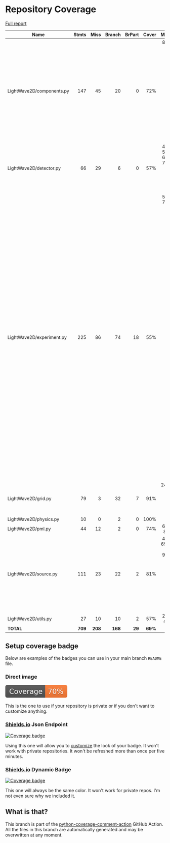 # Repository Coverage

[Full report](https://htmlpreview.github.io/?https://github.com/MartinPdeS/LightWave2D/blob/python-coverage-comment-action-data/htmlcov/index.html)

| Name                      |    Stmts |     Miss |   Branch |   BrPart |   Cover |   Missing |
|-------------------------- | -------: | -------: | -------: | -------: | ------: | --------: |
| LightWave2D/components.py |      147 |       45 |       20 |        0 |     72% |80-89, 95-104, 113, 122, 131, 154-159, 165-169, 220, 241-248, 307-314, 338-340, 364-370 |
| LightWave2D/detector.py   |       66 |       29 |        6 |        0 |     57% |42-45, 51-55, 64-73, 76-85, 124-127, 136-140, 149 |
| LightWave2D/experiment.py |      225 |       86 |       74 |       18 |     55% |56-62, 76-89, 121->120, 125, 128->127, 135->134, 143->142, 147, 150->149, 154, 157->156, 161, 164->163, 168, 171->170, 175, 178->177, 185->184, 189, 192->191, 199->198, 203, 206->205, 220, 225-226, 239, 319-364, 385-411, 438-462, 531, 547-548, 591-593, 607-609 |
| LightWave2D/grid.py       |       79 |        3 |       32 |        7 |     91% |24, 97->102, 102->107, 136, 165 |
| LightWave2D/physics.py    |       10 |        0 |        2 |        0 |    100% |           |
| LightWave2D/pml.py        |       44 |       12 |        2 |        0 |     74% |69-73, 87-96 |
| LightWave2D/source.py     |      111 |       23 |       22 |        2 |     81% |45-51, 65, 67->70, 95-96, 110, 116, 131-135, 168, 195, 252-254, 271-273 |
| LightWave2D/utils.py      |       27 |       10 |       10 |        2 |     57% |26-33, 40-41 |
|                 **TOTAL** |  **709** |  **208** |  **168** |   **29** | **69%** |           |


## Setup coverage badge

Below are examples of the badges you can use in your main branch `README` file.

### Direct image

[![Coverage badge](https://raw.githubusercontent.com/MartinPdeS/LightWave2D/python-coverage-comment-action-data/badge.svg)](https://htmlpreview.github.io/?https://github.com/MartinPdeS/LightWave2D/blob/python-coverage-comment-action-data/htmlcov/index.html)

This is the one to use if your repository is private or if you don't want to customize anything.

### [Shields.io](https://shields.io) Json Endpoint

[![Coverage badge](https://img.shields.io/endpoint?url=https://raw.githubusercontent.com/MartinPdeS/LightWave2D/python-coverage-comment-action-data/endpoint.json)](https://htmlpreview.github.io/?https://github.com/MartinPdeS/LightWave2D/blob/python-coverage-comment-action-data/htmlcov/index.html)

Using this one will allow you to [customize](https://shields.io/endpoint) the look of your badge.
It won't work with private repositories. It won't be refreshed more than once per five minutes.

### [Shields.io](https://shields.io) Dynamic Badge

[![Coverage badge](https://img.shields.io/badge/dynamic/json?color=brightgreen&label=coverage&query=%24.message&url=https%3A%2F%2Fraw.githubusercontent.com%2FMartinPdeS%2FLightWave2D%2Fpython-coverage-comment-action-data%2Fendpoint.json)](https://htmlpreview.github.io/?https://github.com/MartinPdeS/LightWave2D/blob/python-coverage-comment-action-data/htmlcov/index.html)

This one will always be the same color. It won't work for private repos. I'm not even sure why we included it.

## What is that?

This branch is part of the
[python-coverage-comment-action](https://github.com/marketplace/actions/python-coverage-comment)
GitHub Action. All the files in this branch are automatically generated and may be
overwritten at any moment.